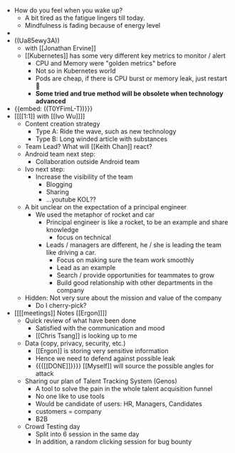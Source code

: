 - How do you feel when you wake up?
    - A bit tired as the fatigue lingers till today.
    - Mindfulness is fading because of energy level
- 
- ((Ua85ewy3A))
    - with [[Jonathan Ervine]]
    - [[Kubernetes]] has some very different key metrics to monitor / alert
        - CPU and Memory were "golden metrics" before
        - Not so in Kubernetes world
        - Pods are cheap, if there is CPU burst or memory leak, just restart 🤯
        - **Some tried and true method will be obsolete when technology advanced**
- {{embed: ((T0YFimL-T))}}}
- [[[[1:1]] with [[Ivo Wu]]]]
    - Content creation strategy
        - Type A: Ride the wave, such as new technology
        - Type B: Long winded article with substances 
    - Team Lead? What will [[Keith Chan]] react?
    - Android team next step:
        - Collaboration outside Android team
    - Ivo next step:
        - Increase the visibility of the team
            - Blogging
            - Sharing
            - ...youtube KOL??
    - A bit unclear on the expectation of a principal engineer
        - We used the metaphor of rocket and car
            - Principal engineer is like a rocket, to be an example and share knowledge
                - focus on technical
            - Leads / managers are different, he / she is leading the team like driving a car.
                - Focus on making sure the team work smoothly
                - Lead as an example
                - Search / provide opportunities for teammates to grow
                - Build good relationship with other departments in the company
    - Hidden: Not very sure about the mission and value of the company
        - Do I cherry-pick?
- [[[[meetings]] Notes [[Ergon]]]]
    - Quick review of what have been done
        - Satisfied with the communication and mood
        - [[Chris Tsang]] is looking up to me
    - Data (copy, privacy, security, etc.)
        - [[Ergon]] is storing very sensitive information
        - Hence we need to defend against possible leak
        - {{{[[DONE]]}}}} [[Myself]] will source the possible angles for attack
    - Sharing our plan of Talent Tracking System (Genos)
        - A tool to solve the pain in the whole talent acquisition funnel
        - No one like to use tools 
        - Would be candidate of users: HR, Managers, Candidates
        - customers = company
        - B2B
    - Crowd Testing day
        - Split into 6 session in the same day
        - In addition, a random clicking session for bug bounty 
